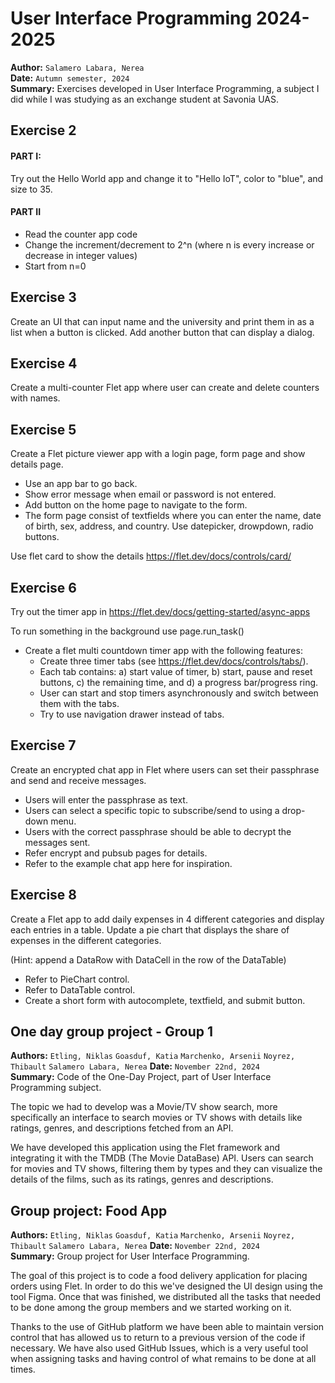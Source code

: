 # User Interface Programming 2024-2025
**Author:** `Salamero Labara, Nerea` <br>
**Date:** `Autumn semester, 2024` <br>
**Summary:** Exercises developed in User Interface Programming, a subject I did while I was studying as an exchange student at Savonia UAS.

## Exercise 2
#### PART I:
Try out the Hello World app and change it to "Hello IoT", color to "blue", and size to 35.
#### PART II
- Read the counter app code
- Change the increment/decrement to 2^n (where n is every increase or decrease in integer values)
- Start from n=0

## Exercise 3
Create an UI that can input name and the university and print them in as a list when a button is clicked. Add another button that can display a dialog.

## Exercise 4
Create a multi-counter Flet app where user can create and delete counters with names.

## Exercise 5
Create a Flet picture viewer app with a login page, form page and show details page.
- Use an app bar to go back.
- Show error message when email or password is not entered.
- Add button on the home page to navigate to the form.
- The form page consist of textfields where you can enter the name, date of birth, sex, address, and country. Use datepicker, drowpdown, radio buttons.

Use flet card to show the details https://flet.dev/docs/controls/card/

## Exercise 6
Try out the timer app in https://flet.dev/docs/getting-started/async-apps

To run something in the background use page.run_task()
- Create a flet multi countdown timer app with the following features:
  - Create three timer tabs (see https://flet.dev/docs/controls/tabs/).
  - Each tab contains: a) start value of timer, b) start, pause and reset buttons, c) the remaining time, and d) a progress bar/progress ring.
  - User can start and stop timers asynchronously and switch between them with the tabs.
  - Try to use navigation drawer instead of tabs.

## Exercise 7
Create an encrypted chat app in Flet where users can set their passphrase and send and receive messages.
- Users will enter the passphrase as text.
- Users can select a specific topic to subscribe/send to using a drop-down menu.
- Users with the correct passphrase should be able to decrypt the messages sent.
- Refer encrypt and pubsub pages for details.
- Refer to the example chat app here for inspiration.

## Exercise 8
Create a Flet app to add daily expenses in 4 different categories and display each entries in a table. Update a pie chart that displays the share of expenses in the different categories.

(Hint: append a DataRow with DataCell in the row of the DataTable)

- Refer to PieChart control.
- Refer to DataTable control.
- Create a short form with autocomplete, textfield, and submit button.

## One day group project - Group 1
**Authors:** `Etling, Niklas` `Goasduf, Katia` `Marchenko, Arsenii` `Noyrez, Thibault` `Salamero Labara, Nerea`
**Date:** `November 22nd, 2024` <br>
**Summary:** Code of the One-Day Project, part of User Interface Programming subject.

The topic we had to develop was a Movie/TV show search, more specifically an interface to search movies or TV shows with details like ratings, genres, and descriptions fetched from an API.

We have developed this application using the Flet framework and integrating it with the TMDB (The Movie DataBase) API. Users can search for movies and TV shows, filtering them by types and they can visualize the details of the films, such as its ratings, genres and descriptions.

## Group project: Food App
**Authors:** `Etling, Niklas` `Goasduf, Katia` `Marchenko, Arsenii` `Noyrez, Thibault` `Salamero Labara, Nerea`
**Date:** `November 22nd, 2024` <br>
**Summary:** Group project for User Interface Programming.

The goal of this project is to code a food delivery application for placing orders using Flet. In order to do this we've designed the UI design using the tool Figma. Once that was finished, we distributed all the tasks that needed to be done among the group members and we started working on it.

Thanks to the use of GitHub platform we have been able to maintain version control that has allowed us to return to a previous version of the code if necessary. We have also used GitHub Issues, which is a very useful tool when assigning tasks and having control of what remains to be done at all times.